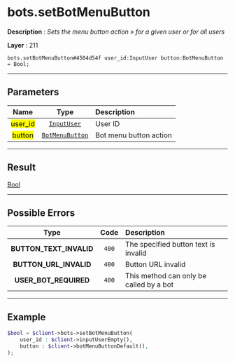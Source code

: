 # bots.setBotMenuButton

**Description** : *Sets the menu button action &raquo; for a given user or for all users*

**Layer** : 211

```tl
bots.setBotMenuButton#4504d54f user_id:InputUser button:BotMenuButton = Bool;
```

---

## Parameters

| Name | Type | Description |
| :---: | :---: | :--- |
| <mark>user_id</mark> | [`InputUser`](type/InputUser) | User ID |
| <mark>button</mark> | [`BotMenuButton`](type/BotMenuButton) | Bot menu button action |

---

## Result

[Bool](type/Bool)

---

## Possible Errors

| Type | Code | Description |
| :---: | :---: | :--- |
| **BUTTON_TEXT_INVALID** | `400` | The specified button text is invalid |
| **BUTTON_URL_INVALID** | `400` | Button URL invalid |
| **USER_BOT_REQUIRED** | `400` | This method can only be called by a bot |

---

## Example

```php
$bool = $client->bots->setBotMenuButton(
	user_id : $client->inputUserEmpty(),
	button : $client->botMenuButtonDefault(),
);
```